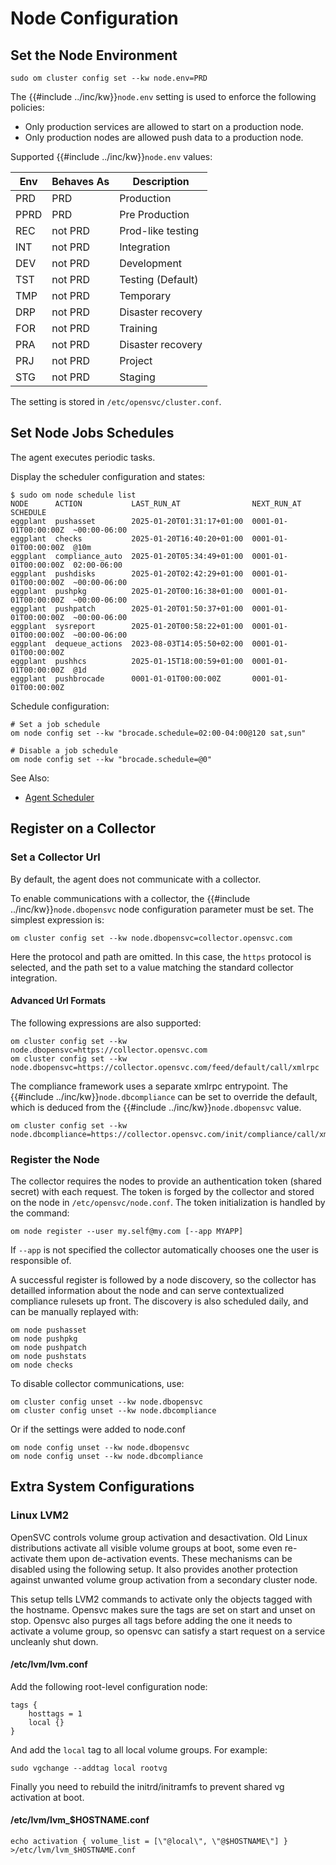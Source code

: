 # Node Configuration

## Set the Node Environment

	sudo om cluster config set --kw node.env=PRD

The {{#include ../inc/kw}}`node.env` setting is used to enforce the following policies:

* Only production services are allowed to start on a production node.
* Only production nodes are allowed push data to a production node.

Supported {{#include ../inc/kw}}`node.env` values:

Env      | Behaves As | Description
---------|------------|---------------------
PRD      | PRD        | Production
PPRD     | PRD        | Pre Production
REC      | not PRD    | Prod-like testing
INT      | not PRD    | Integration
DEV      | not PRD    | Development
TST      | not PRD    | Testing (Default)
TMP      | not PRD    | Temporary
DRP      | not PRD    | Disaster recovery
FOR      | not PRD    | Training
PRA      | not PRD    | Disaster recovery
PRJ      | not PRD    | Project
STG      | not PRD    | Staging

The setting is stored in `/etc/opensvc/cluster.conf`.

## Set Node Jobs Schedules

The agent executes periodic tasks.

Display the scheduler configuration and states:

    $ sudo om node schedule list
    NODE      ACTION           LAST_RUN_AT                NEXT_RUN_AT           SCHEDULE      
    eggplant  pushasset        2025-01-20T01:31:17+01:00  0001-01-01T00:00:00Z  ~00:00-06:00  
    eggplant  checks           2025-01-20T16:40:20+01:00  0001-01-01T00:00:00Z  @10m          
    eggplant  compliance_auto  2025-01-20T05:34:49+01:00  0001-01-01T00:00:00Z  02:00-06:00   
    eggplant  pushdisks        2025-01-20T02:42:29+01:00  0001-01-01T00:00:00Z  ~00:00-06:00  
    eggplant  pushpkg          2025-01-20T00:16:38+01:00  0001-01-01T00:00:00Z  ~00:00-06:00  
    eggplant  pushpatch        2025-01-20T01:50:37+01:00  0001-01-01T00:00:00Z  ~00:00-06:00  
    eggplant  sysreport        2025-01-20T00:58:22+01:00  0001-01-01T00:00:00Z  ~00:00-06:00  
    eggplant  dequeue_actions  2023-08-03T14:05:50+02:00  0001-01-01T00:00:00Z                
    eggplant  pushhcs          2025-01-15T18:00:59+01:00  0001-01-01T00:00:00Z  @1d           
    eggplant  pushbrocade      0001-01-01T00:00:00Z       0001-01-01T00:00:00Z                

Schedule configuration:

    # Set a job schedule
	om node config set --kw "brocade.schedule=02:00-04:00@120 sat,sun"

    # Disable a job schedule
	om node config set --kw "brocade.schedule=@0"

<div class="warning">

See Also:
* [Agent Scheduler](internals.daemon.scheduler.md)

</div>

## Register on a Collector

### Set a Collector Url

By default, the agent does not communicate with a collector.

To enable communications with a collector, the {{#include ../inc/kw}}`node.dbopensvc` node configuration parameter must be set. The simplest expression is:

	om cluster config set --kw node.dbopensvc=collector.opensvc.com

Here the protocol and path are omitted. In this case, the ``https`` protocol is selected, and the path set to a value matching the standard collector integration.

#### Advanced Url Formats

The following expressions are also supported:

	om cluster config set --kw node.dbopensvc=https://collector.opensvc.com
	om cluster config set --kw node.dbopensvc=https://collector.opensvc.com/feed/default/call/xmlrpc

The compliance framework uses a separate xmlrpc entrypoint. The {{#include ../inc/kw}}`node.dbcompliance` can be set to override the default, which is deduced from the {{#include ../inc/kw}}`node.dbopensvc` value.

	om cluster config set --kw node.dbcompliance=https://collector.opensvc.com/init/compliance/call/xmlrpc

### Register the Node

The collector requires the nodes to provide an authentication token (shared secret) with each request. The token is forged by the collector and stored on the node in `/etc/opensvc/node.conf`. The token initialization is handled by the command:

	om node register --user my.self@my.com [--app MYAPP]

If ``--app`` is not specified the collector automatically chooses one the user is responsible of.

A successful register is followed by a node discovery, so the collector has detailled information about the node and can serve contextualized compliance rulesets up front. The discovery is also scheduled daily, and can be manually replayed with:

	om node pushasset
	om node pushpkg
	om node pushpatch
	om node pushstats
	om node checks


To disable collector communications, use:

	om cluster config unset --kw node.dbopensvc
	om cluster config unset --kw node.dbcompliance

Or if the settings were added to node.conf

	om node config unset --kw node.dbopensvc
	om node config unset --kw node.dbcompliance

## Extra System Configurations

### Linux LVM2

OpenSVC controls volume group activation and desactivation. Old Linux distributions activate all visible volume groups at boot, some even re-activate them upon de-activation events. These mechanisms can be disabled using the following setup. It also provides another protection against unwanted volume group activation from a secondary cluster node.

This setup tells LVM2 commands to activate only the objects tagged with the hostname. Opensvc makes sure the tags are set on start and unset on stop. Opensvc also purges all tags before adding the one it needs to activate a volume group, so opensvc can satisfy a start request on a service uncleanly shut down.

#### /etc/lvm/lvm.conf

Add the following root-level configuration node:

	tags {
	    hosttags = 1
	    local {}
	}

And add the ``local`` tag to all local volume groups. For example:

	sudo vgchange --addtag local rootvg

Finally you need to rebuild the initrd/initramfs to prevent shared vg activation at boot.

#### /etc/lvm/lvm_$HOSTNAME.conf

	echo activation { volume_list = [\"@local\", \"@$HOSTNAME\"] } >/etc/lvm/lvm_$HOSTNAME.conf

